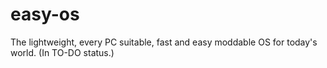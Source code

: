 # easy-os
The lightweight, every PC suitable, fast and easy moddable OS for today's world.
(In TO-DO status.)
